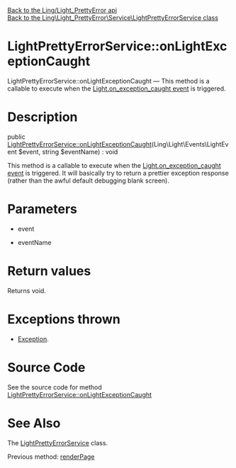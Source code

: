 [Back to the Ling/Light_PrettyError api](https://github.com/lingtalfi/Light_PrettyError/blob/master/doc/api/Ling/Light_PrettyError.md)<br>
[Back to the Ling\Light_PrettyError\Service\LightPrettyErrorService class](https://github.com/lingtalfi/Light_PrettyError/blob/master/doc/api/Ling/Light_PrettyError/Service/LightPrettyErrorService.md)


LightPrettyErrorService::onLightExceptionCaught
================



LightPrettyErrorService::onLightExceptionCaught — This method is a callable to execute when the [Light.on_exception_caught event](https://github.com/lingtalfi/Light/blob/master/personal/mydoc/pages/events.md) is triggered.




Description
================


public [LightPrettyErrorService::onLightExceptionCaught](https://github.com/lingtalfi/Light_PrettyError/blob/master/doc/api/Ling/Light_PrettyError/Service/LightPrettyErrorService/onLightExceptionCaught.md)(Ling\Light\Events\LightEvent $event, string $eventName) : void




This method is a callable to execute when the [Light.on_exception_caught event](https://github.com/lingtalfi/Light/blob/master/personal/mydoc/pages/events.md) is triggered.
It will basically try to return a prettier exception response (rather than the awful default debugging blank screen).




Parameters
================


- event

    

- eventName

    


Return values
================

Returns void.


Exceptions thrown
================

- [Exception](http://php.net/manual/en/class.exception.php).&nbsp;







Source Code
===========
See the source code for method [LightPrettyErrorService::onLightExceptionCaught](https://github.com/lingtalfi/Light_PrettyError/blob/master/Service/LightPrettyErrorService.php#L54-L88)


See Also
================

The [LightPrettyErrorService](https://github.com/lingtalfi/Light_PrettyError/blob/master/doc/api/Ling/Light_PrettyError/Service/LightPrettyErrorService.md) class.

Previous method: [renderPage](https://github.com/lingtalfi/Light_PrettyError/blob/master/doc/api/Ling/Light_PrettyError/Service/LightPrettyErrorService/renderPage.md)<br>

